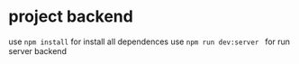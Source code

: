 # project backend

use ``` npm install ``` for install all dependences
use ```npm run dev:server ``` for run server backend

